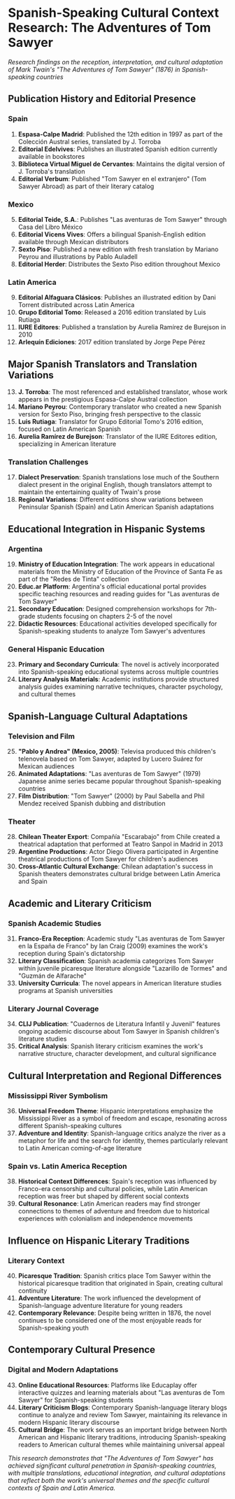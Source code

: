 # Spanish-Speaking Cultural Context Research: The Adventures of Tom Sawyer

*Research findings on the reception, interpretation, and cultural adaptation of Mark Twain's "The Adventures of Tom Sawyer" (1876) in Spanish-speaking countries*

## Publication History and Editorial Presence

### Spain
1. **Espasa-Calpe Madrid**: Published the 12th edition in 1997 as part of the Colección Austral series, translated by J. Torroba
2. **Editorial Edelvives**: Publishes an illustrated Spanish edition currently available in bookstores
3. **Biblioteca Virtual Miguel de Cervantes**: Maintains the digital version of J. Torroba's translation
4. **Editorial Verbum**: Published "Tom Sawyer en el extranjero" (Tom Sawyer Abroad) as part of their literary catalog

### Mexico
5. **Editorial Teide, S.A.**: Publishes "Las aventuras de Tom Sawyer" through Casa del Libro México
6. **Editorial Vicens Vives**: Offers a bilingual Spanish-English edition available through Mexican distributors
7. **Sexto Piso**: Published a new edition with fresh translation by Mariano Peyrou and illustrations by Pablo Auladell
8. **Editorial Herder**: Distributes the Sexto Piso edition throughout Mexico

### Latin America
9. **Editorial Alfaguara Clásicos**: Publishes an illustrated edition by Dani Torrent distributed across Latin America
10. **Grupo Editorial Tomo**: Released a 2016 edition translated by Luis Rutiaga
11. **IURE Editores**: Published a translation by Aurelia Ramírez de Burejson in 2010
12. **Arlequín Ediciones**: 2017 edition translated by Jorge Pepe Pérez

## Major Spanish Translators and Translation Variations

13. **J. Torroba**: The most referenced and established translator, whose work appears in the prestigious Espasa-Calpe Austral collection
14. **Mariano Peyrou**: Contemporary translator who created a new Spanish version for Sexto Piso, bringing fresh perspective to the classic
15. **Luis Rutiaga**: Translator for Grupo Editorial Tomo's 2016 edition, focused on Latin American Spanish
16. **Aurelia Ramírez de Burejson**: Translator of the IURE Editores edition, specializing in American literature

### Translation Challenges
17. **Dialect Preservation**: Spanish translations lose much of the Southern dialect present in the original English, though translators attempt to maintain the entertaining quality of Twain's prose
18. **Regional Variations**: Different editions show variations between Peninsular Spanish (Spain) and Latin American Spanish adaptations

## Educational Integration in Hispanic Systems

### Argentina
19. **Ministry of Education Integration**: The work appears in educational materials from the Ministry of Education of the Province of Santa Fe as part of the "Redes de Tinta" collection
20. **Educ.ar Platform**: Argentina's official educational portal provides specific teaching resources and reading guides for "Las aventuras de Tom Sawyer"
21. **Secondary Education**: Designed comprehension workshops for 7th-grade students focusing on chapters 2-5 of the novel
22. **Didactic Resources**: Educational activities developed specifically for Spanish-speaking students to analyze Tom Sawyer's adventures

### General Hispanic Education
23. **Primary and Secondary Curricula**: The novel is actively incorporated into Spanish-speaking educational systems across multiple countries
24. **Literary Analysis Materials**: Academic institutions provide structured analysis guides examining narrative techniques, character psychology, and cultural themes

## Spanish-Language Cultural Adaptations

### Television and Film
25. **"Pablo y Andrea" (Mexico, 2005)**: Televisa produced this children's telenovela based on Tom Sawyer, adapted by Lucero Suárez for Mexican audiences
26. **Animated Adaptations**: "Las aventuras de Tom Sawyer" (1979) Japanese anime series became popular throughout Spanish-speaking countries
27. **Film Distribution**: "Tom Sawyer" (2000) by Paul Sabella and Phil Mendez received Spanish dubbing and distribution

### Theater
28. **Chilean Theater Export**: Compañía "Escarabajo" from Chile created a theatrical adaptation that performed at Teatro Sanpol in Madrid in 2013
29. **Argentine Productions**: Actor Diego Olivera participated in Argentine theatrical productions of Tom Sawyer for children's audiences
30. **Cross-Atlantic Cultural Exchange**: Chilean adaptation's success in Spanish theaters demonstrates cultural bridge between Latin America and Spain

## Academic and Literary Criticism

### Spanish Academic Studies
31. **Franco-Era Reception**: Academic study "Las aventuras de Tom Sawyer en la España de Franco" by Ian Craig (2009) examines the work's reception during Spain's dictatorship
32. **Literary Classification**: Spanish academia categorizes Tom Sawyer within juvenile picaresque literature alongside "Lazarillo de Tormes" and "Guzmán de Alfarache"
33. **University Curricula**: The novel appears in American literature studies programs at Spanish universities

### Literary Journal Coverage
34. **CLIJ Publication**: "Cuadernos de Literatura Infantil y Juvenil" features ongoing academic discourse about Tom Sawyer in Spanish children's literature studies
35. **Critical Analysis**: Spanish literary criticism examines the work's narrative structure, character development, and cultural significance

## Cultural Interpretation and Regional Differences

### Mississippi River Symbolism
36. **Universal Freedom Theme**: Hispanic interpretations emphasize the Mississippi River as a symbol of freedom and escape, resonating across different Spanish-speaking cultures
37. **Adventure and Identity**: Spanish-language critics analyze the river as a metaphor for life and the search for identity, themes particularly relevant to Latin American coming-of-age literature

### Spain vs. Latin America Reception
38. **Historical Context Differences**: Spain's reception was influenced by Franco-era censorship and cultural policies, while Latin American reception was freer but shaped by different social contexts
39. **Cultural Resonance**: Latin American readers may find stronger connections to themes of adventure and freedom due to historical experiences with colonialism and independence movements

## Influence on Hispanic Literary Traditions

### Literary Context
40. **Picaresque Tradition**: Spanish critics place Tom Sawyer within the historical picaresque tradition that originated in Spain, creating cultural continuity
41. **Adventure Literature**: The work influenced the development of Spanish-language adventure literature for young readers
42. **Contemporary Relevance**: Despite being written in 1876, the novel continues to be considered one of the most enjoyable reads for Spanish-speaking youth

## Contemporary Cultural Presence

### Digital and Modern Adaptations
43. **Online Educational Resources**: Platforms like Educaplay offer interactive quizzes and learning materials about "Las aventuras de Tom Sawyer" for Spanish-speaking students
44. **Literary Criticism Blogs**: Contemporary Spanish-language literary blogs continue to analyze and review Tom Sawyer, maintaining its relevance in modern Hispanic literary discourse
45. **Cultural Bridge**: The work serves as an important bridge between North American and Hispanic literary traditions, introducing Spanish-speaking readers to American cultural themes while maintaining universal appeal

*This research demonstrates that "The Adventures of Tom Sawyer" has achieved significant cultural penetration in Spanish-speaking countries, with multiple translations, educational integration, and cultural adaptations that reflect both the work's universal themes and the specific cultural contexts of Spain and Latin America.*